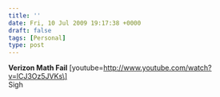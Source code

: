 ```yaml
---
title: ''
date: Fri, 10 Jul 2009 19:17:38 +0000
draft: false
tags: [Personal]
type: post
---
```


**Verizon Math Fail** \[youtube=http://www.youtube.com/watch?v=lCJ3Oz5JVKs\]  
Sigh